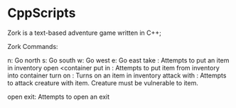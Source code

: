 # CppScripts

Zork is a text-based adventure game written in C++;

Zork Commands:

n: Go north
s: Go south
w: Go west
e: Go east
take <item>: Attempts to put an item in inventory
open <container
put <item> in <container>: Attempts to put item from inventory into container
turn on <item>: Turns on an item in inventory
attack <creature> with <item>: Attempts to attack creature with item. Creature must be vulnerable to item.

open exit: Attempts to open an exit
